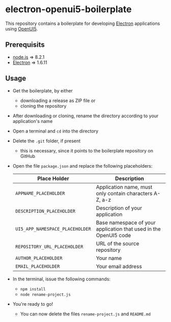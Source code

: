 # electron-openui5-boilerplate

This repository contains a boilerplate for developing 
[Electron](https://electron.atom.io) applications using
[OpenUI5](http://openui5.org).

## Prerequisits

* [node.js](https://nodejs.org/en/) => 8.2.1
* [Electron](https://electron.atom.io) => 1.6.11

## Usage

* Get the boilerplate, by either
  * downloading a release as ZIP file or
  * cloning the repository
* After downloading or cloning, rename the directory according to your application's name
* Open a terminal and `cd` into the directory
* Delete the `.git` folder, if present
  * this is necessary, since it points to the boilerplate repository on GitHub
* Open the file `package.json` and replace the following placeholders:

  Place Holder                   | Description
  -------------------------------|-----------------------------------------------------------------
  `APPNAME_PLACEHOLDER`          | Application name, must only contain characters A-Z, a-z
  `DESCRIPTION_PLACEHOLDER`      | Description of your application
  `UI5_APP_NAMESPACE_PLACEHOLDER`| Base namespace of your application that used in the OpenUI5 code
  `REPOSITORY_URL_PLACEHOLDER`   | URL of the source repository
  `AUTHOR_PLACEHOLDER`           | Your name
  `EMAIL_PLACEHOLDER`            | Your email address
  
* In the terminal, issue the following commands:
  * `npm install`
  * `node rename-project.js`
* You're ready to go!
  * You can now delete the files `rename-project.js` and `README.md`
